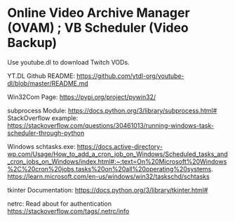 # Online Video Archive Manager (OVAM) ; VB Scheduler (Video Backup)
Use youtube.dl to download Twitch VODs.


YT.DL Github README: https://github.com/ytdl-org/youtube-dl/blob/master/README.md 

Win32Com Page: https://pypi.org/project/pywin32/ 

subprocess Module: https://docs.python.org/3/library/subprocess.html#
  StackOverflow example: https://stackoverflow.com/questions/30461013/running-windows-task-scheduler-through-python

Windows schtasks.exe: https://docs.active-directory-wp.com/Usage/How_to_add_a_cron_job_on_Windows/Scheduled_tasks_and_cron_jobs_on_Windows/index.html#:~:text=On%20Microsoft%20Windows%2C%20cron%20jobs,tasks%20on%20all%20operating%20systems.
  https://learn.microsoft.com/en-us/windows/win32/taskschd/schtasks


tkinter Documentation: https://docs.python.org/3/library/tkinter.html#


netrc: Read about for authentication https://stackoverflow.com/tags/.netrc/info
